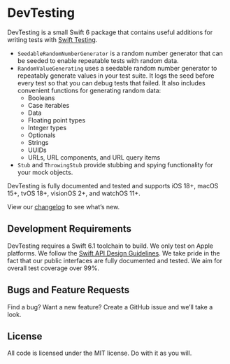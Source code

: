 # DevTesting

DevTesting is a small Swift 6 package that contains useful additions for writing tests with [Swift
Testing](https://github.com/swiftlang/swift-testing/).

  - `SeedableRandomNumberGenerator` is a random number generator that can be seeded to enable
    repeatable tests with random data.
  - `RandomValueGenerating` uses a seedable random number generator to repeatably generate values in
    your test suite. It logs the seed before every test so that you can debug tests that failed. It
    also includes convenient functions for generating random data:
      - Booleans
      - Case iterables
      - Data
      - Floating point types
      - Integer types
      - Optionals
      - Strings
      - UUIDs
      - URLs, URL components, and URL query items
  - `Stub` and `ThrowingStub` provide stubbing and spying functionality for your mock objects.


DevTesting is fully documented and tested and supports iOS 18+, macOS 15+, tvOS 18+, visionOS 2+,
and watchOS 11+.

View our [changelog](CHANGELOG.md) to see what’s new.


## Development Requirements

DevTesting requires a Swift 6.1 toolchain to build. We only test on Apple platforms. We follow the
[Swift API Design Guidelines][SwiftAPIDesignGuidelines]. We take pride in the fact that our public
interfaces are fully documented and tested. We aim for overall test coverage over 99%.

[SwiftAPIDesignGuidelines]: https://swift.org/documentation/api-design-guidelines/


## Bugs and Feature Requests

Find a bug? Want a new feature? Create a GitHub issue and we’ll take a look. 


## License

All code is licensed under the MIT license. Do with it as you will.
